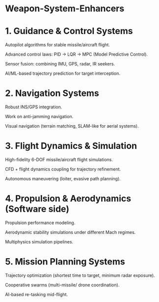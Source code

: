 # Weapon-System-Enhancers

# 1. Guidance & Control Systems

Autopilot algorithms for stable missile/aircraft flight.

Advanced control laws: PID → LQR → MPC (Model Predictive Control).

Sensor fusion: combining IMU, GPS, radar, IR seekers.

AI/ML-based trajectory prediction for target interception.

# 2. Navigation Systems

Robust INS/GPS integration.

Work on anti-jamming navigation.

Visual navigation (terrain matching, SLAM-like for aerial systems).

# 3. Flight Dynamics & Simulation

High-fidelity 6-DOF missile/aircraft flight simulations.

CFD + flight dynamics coupling for trajectory refinement.

Autonomous maneuvering (loiter, evasive path planning).

# 4. Propulsion & Aerodynamics (Software side)

Propulsion performance modeling.

Aerodynamic stability simulations under different Mach regimes.

Multiphysics simulation pipelines.

# 5. Mission Planning Systems

Trajectory optimization (shortest time to target, minimum radar exposure).

Cooperative swarms (multi-missile/ drone coordination).

AI-based re-tasking mid-flight.
